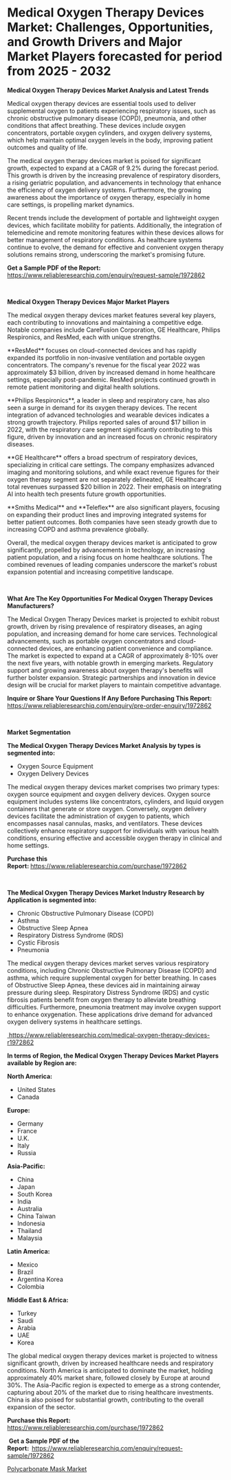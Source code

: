 <p><h1>Medical Oxygen Therapy Devices Market: Challenges, Opportunities, and Growth Drivers and Major Market Players forecasted for period from 2025 - 2032</h1></p><p><strong>Medical Oxygen Therapy Devices Market Analysis and Latest Trends</strong></p>
<p><p>Medical oxygen therapy devices are essential tools used to deliver supplemental oxygen to patients experiencing respiratory issues, such as chronic obstructive pulmonary disease (COPD), pneumonia, and other conditions that affect breathing. These devices include oxygen concentrators, portable oxygen cylinders, and oxygen delivery systems, which help maintain optimal oxygen levels in the body, improving patient outcomes and quality of life.</p><p>The medical oxygen therapy devices market is poised for significant growth, expected to expand at a CAGR of 9.2% during the forecast period. This growth is driven by the increasing prevalence of respiratory disorders, a rising geriatric population, and advancements in technology that enhance the efficiency of oxygen delivery systems. Furthermore, the growing awareness about the importance of oxygen therapy, especially in home care settings, is propelling market dynamics. </p><p>Recent trends include the development of portable and lightweight oxygen devices, which facilitate mobility for patients. Additionally, the integration of telemedicine and remote monitoring features within these devices allows for better management of respiratory conditions. As healthcare systems continue to evolve, the demand for effective and convenient oxygen therapy solutions remains strong, underscoring the market's promising future.</p></p>
<p><strong>Get a Sample PDF of the Report:&nbsp;</strong> <a href="https://www.reliableresearchiq.com/enquiry/request-sample/1972862?utm_campaign=3026&utm_medium=2&utm_source=Github&utm_content=ia&utm_term=05032025&utm_id=medical-oxygen-therapy-devices">https://www.reliableresearchiq.com/enquiry/request-sample/1972862</a></p>
<p>&nbsp;</p>
<p><strong>Medical Oxygen Therapy Devices Major Market Players</strong></p>
<p><p>The medical oxygen therapy devices market features several key players, each contributing to innovations and maintaining a competitive edge. Notable companies include CareFusion Corporation, GE Healthcare, Philips Respironics, and ResMed, each with unique strengths.</p><p>**ResMed** focuses on cloud-connected devices and has rapidly expanded its portfolio in non-invasive ventilation and portable oxygen concentrators. The company's revenue for the fiscal year 2022 was approximately $3 billion, driven by increased demand in home healthcare settings, especially post-pandemic. ResMed projects continued growth in remote patient monitoring and digital health solutions.</p><p>**Philips Respironics**, a leader in sleep and respiratory care, has also seen a surge in demand for its oxygen therapy devices. The recent integration of advanced technologies and wearable devices indicates a strong growth trajectory. Philips reported sales of around $17 billion in 2022, with the respiratory care segment significantly contributing to this figure, driven by innovation and an increased focus on chronic respiratory diseases.</p><p>**GE Healthcare** offers a broad spectrum of respiratory devices, specializing in critical care settings. The company emphasizes advanced imaging and monitoring solutions, and while exact revenue figures for their oxygen therapy segment are not separately delineated, GE Healthcare's total revenues surpassed $20 billion in 2022. Their emphasis on integrating AI into health tech presents future growth opportunities.</p><p>**Smiths Medical** and **Teleflex** are also significant players, focusing on expanding their product lines and improving integrated systems for better patient outcomes. Both companies have seen steady growth due to increasing COPD and asthma prevalence globally.</p><p>Overall, the medical oxygen therapy devices market is anticipated to grow significantly, propelled by advancements in technology, an increasing patient population, and a rising focus on home healthcare solutions. The combined revenues of leading companies underscore the market's robust expansion potential and increasing competitive landscape.</p></p>
<p>&nbsp;</p>
<p><strong>What Are The Key Opportunities For Medical Oxygen Therapy Devices Manufacturers?</strong></p>
<p><p>The Medical Oxygen Therapy Devices market is projected to exhibit robust growth, driven by rising prevalence of respiratory diseases, an aging population, and increasing demand for home care services. Technological advancements, such as portable oxygen concentrators and cloud-connected devices, are enhancing patient convenience and compliance. The market is expected to expand at a CAGR of approximately 8-10% over the next five years, with notable growth in emerging markets. Regulatory support and growing awareness about oxygen therapy's benefits will further bolster expansion. Strategic partnerships and innovation in device design will be crucial for market players to maintain competitive advantage.</p></p>
<p><strong>Inquire or Share Your Questions If Any Before Purchasing This Report:</strong> <a href="https://www.reliableresearchiq.com/enquiry/pre-order-enquiry/1972862?utm_campaign=3026&utm_medium=2&utm_source=Github&utm_content=ia&utm_term=05032025&utm_id=medical-oxygen-therapy-devices">https://www.reliableresearchiq.com/enquiry/pre-order-enquiry/1972862</a></p>
<p>&nbsp;</p>
<p><strong>Market Segmentation</strong></p>
<p><strong>The Medical Oxygen Therapy Devices Market Analysis by types is segmented into:</strong></p>
<p><ul><li>Oxygen Source Equipment</li><li>Oxygen Delivery Devices</li></ul></p>
<p><p>The medical oxygen therapy devices market comprises two primary types: oxygen source equipment and oxygen delivery devices. Oxygen source equipment includes systems like concentrators, cylinders, and liquid oxygen containers that generate or store oxygen. Conversely, oxygen delivery devices facilitate the administration of oxygen to patients, which encompasses nasal cannulas, masks, and ventilators. These devices collectively enhance respiratory support for individuals with various health conditions, ensuring effective and accessible oxygen therapy in clinical and home settings.</p></p>
<p><strong>Purchase this Report:&nbsp;</strong><a href="https://www.reliableresearchiq.com/purchase/1972862?utm_campaign=3026&utm_medium=2&utm_source=Github&utm_content=ia&utm_term=05032025&utm_id=medical-oxygen-therapy-devices">https://www.reliableresearchiq.com/purchase/1972862</a></p>
<p>&nbsp;</p>
<p><strong>The Medical Oxygen Therapy Devices Market Industry Research by Application is segmented into:</strong></p>
<p><ul><li>Chronic Obstructive Pulmonary Disease (COPD)</li><li>Asthma</li><li>Obstructive Sleep Apnea</li><li>Respiratory Distress Syndrome (RDS)</li><li>Cystic Fibrosis</li><li>Pneumonia</li></ul></p>
<p><p>The medical oxygen therapy devices market serves various respiratory conditions, including Chronic Obstructive Pulmonary Disease (COPD) and asthma, which require supplemental oxygen for better breathing. In cases of Obstructive Sleep Apnea, these devices aid in maintaining airway pressure during sleep. Respiratory Distress Syndrome (RDS) and cystic fibrosis patients benefit from oxygen therapy to alleviate breathing difficulties. Furthermore, pneumonia treatment may involve oxygen support to enhance oxygenation. These applications drive demand for advanced oxygen delivery systems in healthcare settings.</p></p>
<p><a href="https://www.reliableresearchiq.com/medical-oxygen-therapy-devices-r1972862?utm_campaign=3026&utm_medium=2&utm_source=Github&utm_content=ia&utm_term=05032025&utm_id=medical-oxygen-therapy-devices">&nbsp;https://www.reliableresearchiq.com/medical-oxygen-therapy-devices-r1972862</a></p>
<p><strong>In terms of Region, the Medical Oxygen Therapy Devices Market Players available by Region are:</strong></p>
<p>
    <p> <strong> North America: </strong>
        <ul>
            <li>United States</li>
            <li>Canada</li>
        </ul>
        </p> 
    <p> <strong> Europe: </strong>
        <ul>
            <li>Germany</li>
            <li>France</li>
            <li>U.K.</li>
            <li>Italy</li>
            <li>Russia</li>
        </ul>
        </p> 
    <p> <strong> Asia-Pacific: </strong>
        <ul>
            <li>China</li>
            <li>Japan</li>
            <li>South Korea</li>
            <li>India</li>
            <li>Australia</li>
            <li>China Taiwan</li>
            <li>Indonesia</li>
            <li>Thailand</li>
            <li>Malaysia</li>
        </ul>
        </p> 
    <p> <strong> Latin America: </strong>
        <ul>
            <li>Mexico</li>
            <li>Brazil</li>
            <li>Argentina Korea</li>
            <li>Colombia</li>
        </ul>
        </p> 
    <p> <strong> Middle East & Africa: </strong>
        <ul>
            <li>Turkey</li>
            <li>Saudi</li>
            <li>Arabia</li>
            <li>UAE</li>
            <li>Korea</li>
        </ul>
    </p>
    </p>
<p><p>The global medical oxygen therapy devices market is projected to witness significant growth, driven by increased healthcare needs and respiratory conditions. North America is anticipated to dominate the market, holding approximately 40% market share, followed closely by Europe at around 30%. The Asia-Pacific region is expected to emerge as a strong contender, capturing about 20% of the market due to rising healthcare investments. China is also poised for substantial growth, contributing to the overall expansion of the sector.</p></p>
<p><strong>Purchase this Report: </strong><a href="https://www.reliableresearchiq.com/purchase/1972862?utm_campaign=3026&utm_medium=2&utm_source=Github&utm_content=ia&utm_term=05032025&utm_id=medical-oxygen-therapy-devices">https://www.reliableresearchiq.com/purchase/1972862</a></p>
<p>&nbsp;<strong>Get a Sample PDF of the Report:&nbsp;&nbsp;</strong><a href="https://www.reliableresearchiq.com/enquiry/request-sample/1972862?utm_campaign=3026&utm_medium=2&utm_source=Github&utm_content=ia&utm_term=05032025&utm_id=medical-oxygen-therapy-devices">https://www.reliableresearchiq.com/enquiry/request-sample/1972862</a></p>
<p><strong></strong></p>
<p><p><a href="https://github.com/abantolemox08/Market-Research-Report-List-1/blob/main/polycarbonate-mask-market.md?utm_campaign=3026&utm_medium=2&utm_source=Github&utm_content=ia&utm_term=05032025&utm_id=medical-oxygen-therapy-devices">Polycarbonate Mask Market</a></p></p>